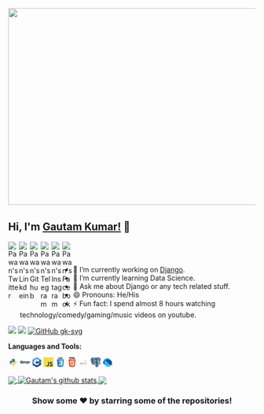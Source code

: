<img  src="https://miro.medium.com/max/719/1*TMAo0Qpl4j9TaE3sDyBTLg.jpeg" height="400" width="650"/>

## Hi, I'm [Gautam Kumar!](https://gk-engineer.herokuapp.com/) 👋


<a href="https://twitter.com/GautamK41526845">
  <img align="left" alt="Pawan's Twitter" width="22px" src="https://cdn.jsdelivr.net/npm/simple-icons@v3/icons/twitter.svg" />
</a>
<a href="https://www.linkedin.com/in/gautam-kumar-3b328b18b/">
  <img align="left" alt="Pawan's Linkdein" width="22px" src="https://cdn.jsdelivr.net/npm/simple-icons@v3/icons/linkedin.svg" />
</a>
<a href="https://github.com/GK-SVG">
  <img align="left" alt="Pawan's Github" width="22px" src="https://cdn.jsdelivr.net/npm/simple-icons@v3/icons/github.svg" />
</a>
<a href="https://web.telegram.org/#/im">
  <img align="left" alt="Pawan's Telegram" width="22px" src="https://cdn.jsdelivr.net/npm/simple-icons@v3/icons/telegram.svg" />
</a>
<a href="https://www.instagram.com/gkdevloper9116/">
  <img align="left" alt="Pawan's Instagram" width="22px" src="https://cdn.jsdelivr.net/npm/simple-icons@v3/icons/instagram.svg" />
</a>
<a href="https://www.facebook.com/profile.php?id=100050134031510">
  <img align="left" alt="Pawan's Facebook" width="22px" src="https://cdn.jsdelivr.net/npm/simple-icons@v3/icons/facebook.svg" />
</a>
<br/>
<br/>



- 🔭 I’m currently working on [Django](https://www.djangoproject.com/).
- 🌱 I’m currently learning Data Science.
- 💬 Ask me about Django or any tech related stuff.
- 😄 Pronouns: He/His
- ⚡ Fun fact: I spend almost 8 hours watching technology/comedy/gaming/music videos on youtube.

[<img src="https://img.shields.io/badge/twitter-%231DA1F2.svg?&style=for-the-badge&logo=twitter&logoColor=white" />](https://twitter.com/GautamK41526845) [<img src="https://img.shields.io/badge/linkedin-%230077B5.svg?&style=for-the-badge&logo=linkedin&logoColor=white" />](https://www.linkedin.com/in/gautam-kumar-3b328b18b/)
[![GitHub gk-svg](https://img.shields.io/github/followers/gk-svg?label=follow&style=social)](https://github.com/gk-svg)


**Languages and Tools:**  

<code><img height="20" src="https://raw.githubusercontent.com/github/explore/80688e429a7d4ef2fca1e82350fe8e3517d3494d/topics/python/python.png"></code>
<code><img height="20" src="https://raw.githubusercontent.com/github/explore/80688e429a7d4ef2fca1e82350fe8e3517d3494d/topics/django/django.png"></code>
<code><img height="20" src="https://raw.githubusercontent.com/github/explore/80688e429a7d4ef2fca1e82350fe8e3517d3494d/topics/cpp/cpp.png"></code>
<code><img height="20" src="https://raw.githubusercontent.com/github/explore/80688e429a7d4ef2fca1e82350fe8e3517d3494d/topics/javascript/javascript.png"></code>
<code><img height="20" src="https://raw.githubusercontent.com/github/explore/80688e429a7d4ef2fca1e82350fe8e3517d3494d/topics/css/css.png"></code>
<code><img height="20" src="https://raw.githubusercontent.com/github/explore/80688e429a7d4ef2fca1e82350fe8e3517d3494d/topics/html/html.png"></code>
<code><img height="20" src="https://raw.githubusercontent.com/github/explore/80688e429a7d4ef2fca1e82350fe8e3517d3494d/topics/mysql/mysql.png"></code>
<code><img height="20" src="https://raw.githubusercontent.com/github/explore/80688e429a7d4ef2fca1e82350fe8e3517d3494d/topics/postgresql/postgresql.png"></code>
<code><img height="20" src="https://raw.githubusercontent.com/github/explore/80688e429a7d4ef2fca1e82350fe8e3517d3494d/topics/dart/dart.png"></code>

<a href="https://github.com/gk-svg">
  <img align="center" src="https://github-readme-stats.vercel.app/api/top-langs/?username=gk-svg&theme=dark&hide_langs_below=1" />
</a>
<a href="https://github.com/gk-svg">
 <img align="center" src="https://github-readme-stats.vercel.app/api?username=gk-svg&show_icons=true&theme=dracula&line_height=27" alt="Gautam's github stats"/>
</a>
<a href="https://github.com/gk-svg/shell_video">
  <img align="center" src="https://github-readme-stats.vercel.app/api/pin/?username=gk-svg&repo=shell_video&theme=dark" />
</a>


<div align="center">

### Show some ❤️ by starring some of the repositories!

</div>

